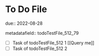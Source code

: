 # To Do File

due:: 2022-08-28

metadatafield:: todoTestFile_512\_79

- [ ] Task of todoTestFile_512 1 [[Query me]]
- [ ] Task of todoTestFile_512 2
